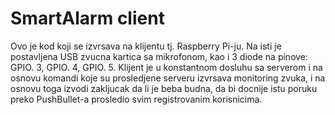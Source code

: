 # SmartAlarm client

Ovo je kod koji se izvrsava na klijentu tj. Raspberry Pi-ju. Na isti je postavljena USB zvucna kartica sa mikrofonom, kao i 3 diode na pinove: GPIO. 3, GPIO. 4, GPIO. 5.
Klijent je u konstantnom dosluhu sa serverom i na osnovu komandi koje su prosledjene serveru izvrsava monitoring zvuka, i na osnovu toga izvodi zakljucak da li je beba budna, da bi docnije istu poruku preko PushBullet-a prosledio svim registrovanim korisnicima.